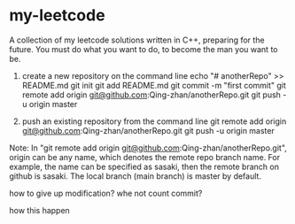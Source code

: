 # my-leetcode
A collection of my leetcode solutions written in C++, preparing for the future.
You must do what you want to do, to become the man you want to be.

1. create a new repository on the command line
echo "# anotherRepo" >> README.md
git init
git add README.md
git commit -m "first commit"
git remote add origin git@github.com:Qing-zhan/anotherRepo.git
git push -u origin master

2. push an existing repository from the command line
git remote add origin git@github.com:Qing-zhan/anotherRepo.git
git push -u origin master

Note: In "git remote add origin git@github.com:Qing-zhan/anotherRepo.git", origin can be any name, which denotes the remote repo branch name. For example, the name can be specified as sasaki, then the remote branch on github is sasaki. The local branch (main branch) is master by default.

how to give up modification?
whe not count commit?

how this happen
